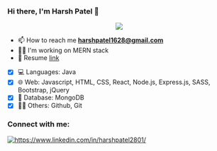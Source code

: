 ### Hi there, I'm Harsh Patel  👋
<p align="center">
  <a href="https://github.com/DenverCoder1/readme-typing-svg"><img src="https://readme-typing-svg.herokuapp.com/?lines=Full-Stack%20Web%20Developer;Always%20learning%20new%20things&font=Fira%20Code&center=true&width=440&height=45&color=f75c7e&vCenter=true&size=22"></a>
</p>

- 📫 How to reach me **harshpatel1628@gmail.com**
- 👩‍💻 I'm working on MERN stack
- 🚀 Resume <a href="https://drive.google.com/file/d/1RWu5uVkm-EKllHjpZSUfKxba44zoxqGw/view?usp=sharing">link</a>

- [x] 💻 Languages: Java
- [x] 🌐 Web: Javascript, HTML, CSS, React, Node.js, Express.js, SASS, Bootstrap, jQuery
- [x] 🛒 Database: MongoDB
- [x] 👩‍💻 Others: Github, Git

<h3 align="left">Connect with me:</h3>
<p align="left">
<a href="https://www.linkedin.com/in/harshpatel2801/" target="blank"><img align="center" src="https://img.shields.io/badge/LinkedIn-0077B5?style=for-the-badge&logo=linkedin&logoColor=white" alt="https://www.linkedin.com/in/harshpatel2801/" /></a>
</p>
